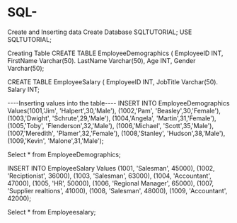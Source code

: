 # SQL-
Create and Inserting data
Create Database SQLTUTORIAL;
USE SQLTUTORIAL;

Creating Table
CREATE TABLE EmployeeDemographics
(
EmployeeID INT,
FirstName Varchar(50).
LastName Varchar(50),
Age INT,
Gender Varchar(50);

CREATE TABLE EmployeeSalary
(
EmployeeID INT,
JobTitle Varchar(50).
Salary INT;

----Inserting values into the table----
INSERT INTO EmployeeDemographics Values(1001,'Jim', 'Halpert',30,'Male'),
(1002,'Pam', 'Beasley',30,'Female'),
(1003,'Dwight', 'Schrute',29,'Male'),
(1004,'Angela', 'Martin',31,'Female'),
(1005,'Toby', 'Flenderson',32,'Male'),
(1006,'Michael', 'Scott',35,'Male'),
(1007,'Meredith', 'Plamer',32,'Female'),
(1008,'Stanley', 'Hudson',38,'Male'),
(1009,'Kevin', 'Malone',31,'Male');

Select * from EmployeeDemographics;

INSERT INTO EmployeeSalary Values (1001, 'Salesman', 45000),
(1002, 'Reciptionist', 36000),
(1003, 'Salesman', 63000),
(1004, 'Accountant', 47000),
(1005, 'HR', 50000),
(1006, 'Regional Manager', 65000),
(1007, 'Supplier realtions', 41000),
(1008, 'Salesman', 48000),
(1009, 'Accountant', 42000);

Select * from Employeesalary;

